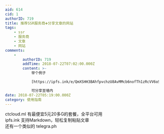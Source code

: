 ```yaml
---
aid: 614
cid: 1
authorID: 719
title: 推荐SSR服务商➕分享文章的网站
tags:
    - ssr
    - 服务商
    - 文章
    - 网站
comments:
    -
        authorID: 719
        addTime: 2018-07-22T07:02:00.000Z
        content: >-
            举个例子  

            [https://ipfs.ink/e/QmXSHH3BAhfpvchzU8AvMMcb6nofTh1zRcVV6oSqqkrjVt?from=groupmessage&isappinstalled=0](https://ipfs.ink/e/QmXSHH3BAhfpvchzU8AvMMcb6nofTh1zRcVV6oSqqkrjVt?from=groupmessage&isappinstalled=0)  

            可分享至墙内
date: 2018-07-22T05:19:00.000Z
category: 使用指南
---
```


ctcloud.ml 有最便宜5元20多G的套餐，全平台可用  
ipfs.ink 支持Markdown，轻松复制粘贴文章  
还有一个类似的 telegra.ph
